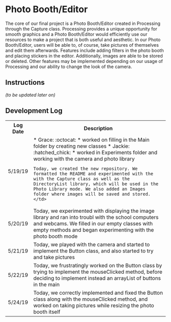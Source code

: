 # Photo Booth/Editor

The core of our final project is a Photo Booth/Editor created in Processing through the Capture class. Processing provides a unique opportunity for smooth graphics and a Photo Booth/Editor would efficiently use our resources to make a project that is both useful and aesthetic. In our Photo Booth/Editor, users will be able to, of course, take pictures of themselves and edit them afterwards. Features include adding filters in the photo booth and placing stickers in the editor. Additionally, images are able to be stored or deleted. Other features may be implemented depending on our usage of Processing and our ability to change the look of the camera.

## Instructions

<i>(to be updated later on)</i>

## Development Log
<table>
  <th>Log Date</th>
  <th>Description</th>
  <tr>
    <td>5/19/19</td>
    <td>
    * Grace: :octocat:
          * worked on filling in the Main folder by creating new classes
    * Jackie: :hatched_chick:
          * worked in Experiments folder and working with the camera and photo library

    Today, we created the new repository. We formatted the README and experimented with the with the Capture class as well as the DirectoryList library, which will be used in the Photo Library mode. We also added an Images folder where images will be saved and stored. </td>
  </tr>
  <tr>
    <td>5/20/19</td>
    <td>Today, we experimented with displaying the image library and ran
into troubl with the school computers and webcams. We filled in our
empty classes with empty methods and began experimenting with the photo
booth mode</td>
  </tr>
  <tr>
    <td>5/21/19</td>
    <td>Today, we played with the camera and started to implement the
Button class, and also started to try and take pictures</td>
  </tr>
  <tr>
    <td>5/22/19</td>
    <td>Today, we frustratingly worked on the Button class by trying to
implement the mouseClicked method, before deciding to implement instead
an arrayList of buttons in the main</td>
  </tr>
  <tr>
    <td>5/24/19</td>
    <td>Today, we correctly implemented and fixed the Button class along
with the mouseClicked method, and worked on taking pictures while
resizing the photo booth itself</td>
  </tr>

